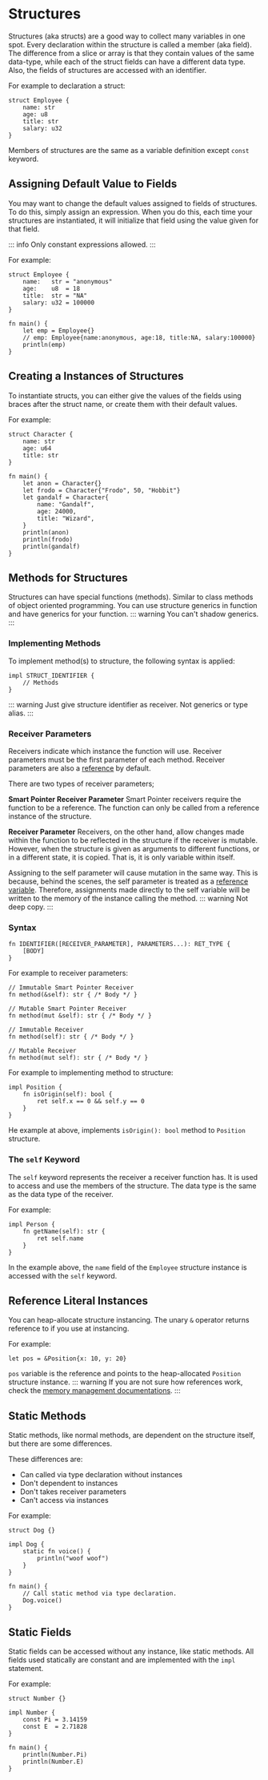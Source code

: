 # Structures
Structures (aka structs) are a good way to collect many variables in one spot. Every declaration within the structure is called a member (aka field). The difference from a slice or array is that they contain values of the same data-type, while each of the struct fields can have a different data type. Also, the fields of structures are accessed with an identifier.

For example to declaration a struct:
```jule
struct Employee {
    name: str
    age: u8
    title: str
    salary: u32
}
```
Members of structures are the same as a variable definition except `const` keyword.

## Assigning Default Value to Fields

You may want to change the default values ​​assigned to fields of structures. To do this, simply assign an expression. When you do this, each time your structures are instantiated, it will initialize that field using the value given for that field.

::: info
Only constant expressions allowed.
:::

For example:
```jule
struct Employee {
    name:   str = "anonymous"
    age:    u8  = 18
    title:  str = "NA"
    salary: u32 = 100000
}

fn main() {
    let emp = Employee{}
    // emp: Employee{name:anonymous, age:18, title:NA, salary:100000}
    println(emp)
}
```

## Creating a Instances of Structures
To instantiate structs, you can either give the values of the fields using braces after the struct name, or create them with their default values.

For example:
```jule
struct Character {
    name: str
    age: u64
    title: str
}

fn main() {
    let anon = Character{}
    let frodo = Character{"Frodo", 50, "Hobbit"}
    let gandalf = Character{
        name: "Gandalf",
        age: 24000,
        title: "Wizard",
    }
    println(anon)
    println(frodo)
    println(gandalf)
}
```

## Methods for Structures
Structures can have special functions (methods). Similar to class methods of object oriented programming. You can use structure generics in function and have generics for your function.
::: warning
You can't shadow generics.
:::

### Implementing Methods
To implement method(s) to structure, the following syntax is applied:
```jule
impl STRUCT_IDENTIFIER {
    // Methods
}
```
::: warning
Just give structure identifier as receiver. Not generics or type alias.
:::

### Receiver Parameters
Receivers indicate which instance the function will use. Receiver parameters must be the first parameter of each method. Receiver parameters are also a [reference](/memory/references) by default.

There are two types of receiver parameters;

**Smart Pointer Receiver Parameter**
Smart Pointer receivers require the function to be a reference. The function can only be called from a reference instance of the structure.

**Receiver Parameter**
Receivers, on the other hand, allow changes made within the function to be reflected in the structure if the receiver is mutable. However, when the structure is given as arguments to different functions, or in a different state, it is copied. That is, it is only variable within itself.

Assigning to the self parameter will cause mutation in the same way. This is because, behind the scenes, the self parameter is treated as a [reference variable](/memory/references). Therefore, assignments made directly to the self variable will be written to the memory of the instance calling the method.
::: warning
Not deep copy.
:::

### Syntax
```
fn IDENTIFIER([RECEIVER_PARAMETER], PARAMETERS...): RET_TYPE {
    [BODY]
}
```

For example to receiver parameters:
```jule
// Immutable Smart Pointer Receiver
fn method(&self): str { /* Body */ }
```
```jule
// Mutable Smart Pointer Receiver
fn method(mut &self): str { /* Body */ }
```
```jule
// Immutable Receiver
fn method(self): str { /* Body */ }
```
```jule
// Mutable Receiver
fn method(mut self): str { /* Body */ }
```

For example to implementing method to structure:
```jule
impl Position {
    fn isOrigin(self): bool {
        ret self.x == 0 && self.y == 0
    }
}
```
He example at above, implements `isOrigin(): bool` method to `Position` structure.

### The `self` Keyword
The `self` keyword represents the receiver a receiver function has. It is used to access and use the members of the structure. The data type is the same as the data type of the receiver.

For example:
```jule
impl Person {
    fn getName(self): str {
        ret self.name
    }
}
```
In the example above, the `name` field of the `Employee` structure instance is accessed with the `self` keyword.

## Reference Literal Instances
You can heap-allocate structure instancing. The unary `&` operator returns reference to if you use at instancing.

For example:
```jule
let pos = &Position{x: 10, y: 20}
```
`pos` variable is the reference and points to the heap-allocated `Position` structure instance.
::: warning
If you are not sure how references work, check the [memory management documentations](/memory/management/). 
:::


## Static Methods

Static methods, like normal methods, are dependent on the structure itself, but there are some differences.

These differences are:

- Can called via type declaration without instances
- Don't dependent to instances
- Don't takes receiver parameters
- Can't access via instances

For example:

```jule
struct Dog {}

impl Dog {
    static fn voice() {
        println("woof woof")
    }
}

fn main() {
    // Call static method via type declaration.
    Dog.voice()
}
```

## Static Fields

Static fields can be accessed without any instance, like static methods. All fields used statically are constant and are implemented with the `impl` statement.

For example:

```jule
struct Number {}

impl Number {
    const Pi = 3.14159
    const E  = 2.71828
}

fn main() {
    println(Number.Pi)
    println(Number.E)
}
```
